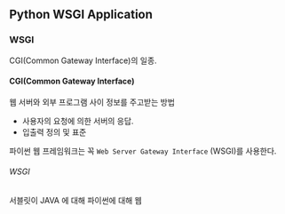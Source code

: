 ## Python WSGI Application

### WSGI

CGI(Common Gateway Interface)의 일종. 

#### CGI(Common Gateway Interface)

웹 서버와 외부 프로그램 사이 정보를 주고받는 방법

- 사용자의 요청에 의한 서버의 응답. 
- 입출력 정의 및 표준 

파이썬 웹 프레임워크는 꼭 `Web Server Gateway Interface` (WSGI)를 사용한다. 

###### WSGI

서블릿이 JAVA 에 대해 파이썬에 대해 웹 

